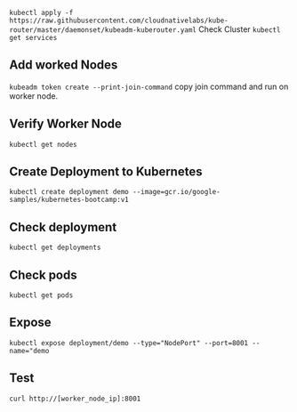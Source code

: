 `kubectl apply -f https://raw.githubusercontent.com/cloudnativelabs/kube-router/master/daemonset/kubeadm-kuberouter.yaml`
Check Cluster
`kubectl get services`

## Add worked Nodes
`kubeadm token create --print-join-command`
copy join command and run on worker node.

## Verify Worker Node
`kubectl get nodes`

## Create Deployment to Kubernetes
`kubectl create deployment demo --image=gcr.io/google-samples/kubernetes-bootcamp:v1`

## Check deployment
`kubectl get deployments`

## Check pods
`kubectl get pods`

## Expose
`kubectl expose deployment/demo --type="NodePort" --port=8001 --name="demo`

## Test
`curl http://[worker_node_ip]:8001`
